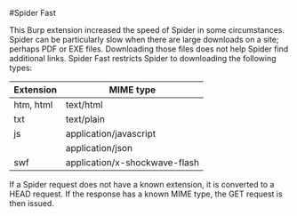 #Spider Fast

This Burp extension increased the speed of Spider in some circumstances. Spider can be particularly slow when there are
large downloads on a site; perhaps PDF or EXE files. Downloading those files does not help Spider find additional links.
Spider Fast restricts Spider to downloading the following types:

| Extension | MIME type                     |
|-----------|-------------------------------|
| htm, html | text/html                     |
| txt       | text/plain                    |
| js        | application/javascript        |
|           | application/json              |
| swf       | application/x-shockwave-flash |

If a Spider request does not have a known extension, it is converted to a HEAD request. If the response has a known MIME
type, the GET request is then issued.